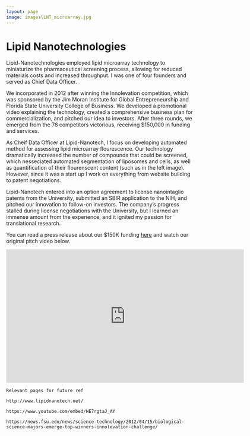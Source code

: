 ```yaml
---
layout: page
image: images\LNT_microarray.jpg
---
```

# Lipid Nanotechnologies

Lipid-Nanotechnologies employed lipid microarray technology to miniaturize the pharmaceutical screening process, allowing for reduced materials costs and increased throughput. I was one of four founders and served as Chief Data Officer. 

We incorporated in 2012 after winning the Innolevation competition, which was sponsored by the Jim Moran Institute for Global Entrepreneurship and Florida State University College of Business. We developed a promotional video explaining the technology, created a comprehensive business plan for commercialization, and pitched our idea to investors. After three rounds, we emerged from the 78 competitors victorious, receiving $150,000 in funding and services. 

As Cheif Data Officer at Lipid-Nanotech, I focus on developing automated method for assessing lipid microarray flourescence. Our technology dramatically increased the number of compounds that could be screened, which nesseciated automated segmentation of liposomes and cells, as well as quantification of their flourenscent content (such as in the left image). However, since it was a start up I work on everything from website building to patent negotiations.

Lipid-Nanotech entered into an option agreement to license nanointaglio patents from the University, submitted an SBIR application to the NIH, and pitched our innovation to follow-on investors. The company’s progress stalled during license negotiations with the University, but I learned an immense amount from the experience, and it ignited my passion for translational research.

You can read a press release about our $150K funding [here][1] and watch our original pitch video below.

<iframe width="640" height="360" src="https://www.youtube.com/embed/HE7rgtaJ_AY?controls=0&amp;showinfo=0" frameborder="0" allowfullscreen></iframe>

[1]: https://news.fsu.edu/news/science-technology/2012/04/15/biological-science-majors-emerge-top-winners-innolevation-challenge/

```
Relevant pages for future ref

http://www.lipidnanotech.net/

https://www.youtube.com/embed/HE7rgtaJ_AY

https://news.fsu.edu/news/science-technology/2012/04/15/biological-science-majors-emerge-top-winners-innolevation-challenge/
```